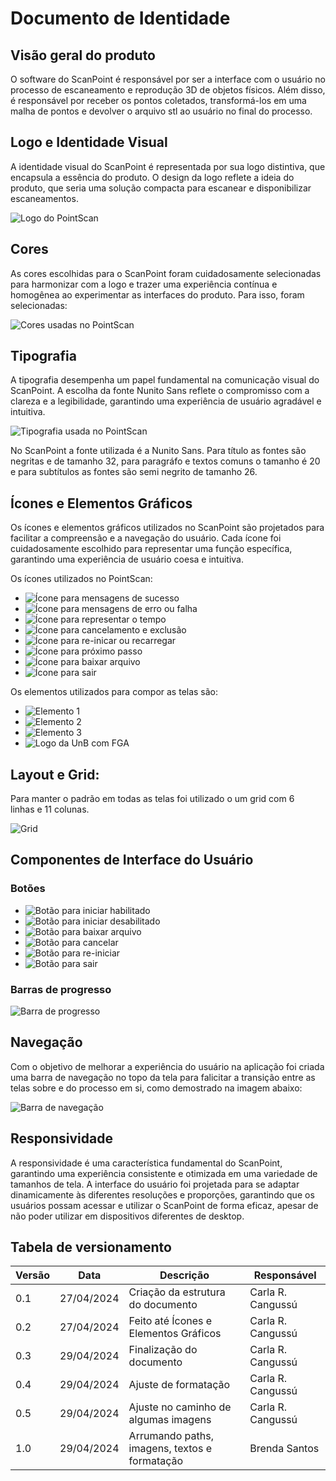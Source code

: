 # Documento de Identidade

## Visão geral do produto
O software do ScanPoint é responsável por ser a interface com o usuário  no processo de escaneamento e reprodução 3D de objetos físicos. Além disso, é responsável por receber os pontos coletados, transformá-los em uma malha de pontos e devolver o arquivo stl ao usuário no final do processo.

## Logo e Identidade Visual
A identidade visual do ScanPoint é representada por sua logo distintiva, que encapsula a essência do produto. O design da logo reflete a ideia do produto, que seria uma solução compacta para escanear e disponibilizar escaneamentos.

![Logo do PointScan](../assets/identidade/scanpoint-logo.png)

## Cores
As cores escolhidas para o ScanPoint foram cuidadosamente selecionadas para harmonizar com a logo e trazer uma experiência contínua e homogênea ao experimentar as interfaces do produto. Para isso, foram selecionadas:

![Cores usadas no PointScan](../assets/identidade/cores.png)


## Tipografia
A tipografia desempenha um papel fundamental na comunicação visual do ScanPoint. A escolha da fonte Nunito Sans reflete o compromisso com a clareza e a legibilidade, garantindo uma experiência de usuário agradável e intuitiva.

![Tipografia usada no PointScan](../assets/identidade/tipografia.png)

No ScanPoint a fonte utilizada é a Nunito Sans. Para título as fontes são negritas e de tamanho 32, para paragráfo e textos comuns o tamanho é 20 e para subtítulos as fontes são semi negrito de tamanho 26.

## Ícones e Elementos Gráficos
Os ícones e elementos gráficos utilizados no ScanPoint são projetados para facilitar a compreensão e a navegação do usuário. Cada ícone foi cuidadosamente escolhido para representar uma função específica, garantindo uma experiência de usuário coesa e intuitiva.

Os ícones utilizados no PointScan:

* ![Ícone para mensagens de sucesso](../assets/identidade/check.png)
* ![Ícone para mensagens de erro ou falha](../assets/identidade/x.png)
* ![Ícone para representar o tempo](../assets/identidade/time.png)
* ![Ícone para cancelamento e exclusão](../assets/identidade/xx.png)
* ![Ícone para re-inicar ou recarregar](../assets/identidade/reload.png)
* ![Ícone para próximo passo](../assets/identidade/v.png)
* ![Ícone para baixar arquivo](../assets/identidade/baixar.png)
* ![Ícone para sair](../assets/identidade/sair.png)

Os elementos utilizados para compor as telas são:

* ![Elemento 1](../assets/identidade/elemento1.png)
* ![Elemento 2](../assets/identidade/elemento2.png)
* ![Elemento 3](../assets/identidade/elemento3.png)
* ![Logo da UnB com FGA](../assets/identidade/unb-fga.png)

## Layout e Grid:

Para manter o padrão em todas as telas foi utilizado o um grid com 6 linhas e 11 colunas.

![Grid](../assets/identidade/grid.png)

## Componentes de Interface do Usuário

### Botões
* ![Botão para iniciar habilitado](../assets/identidade/botao-iniciar1.png)
* ![Botão para iniciar desabilitado](../assets/identidade/botao-iniciar2.png)
* ![Botão para baixar arquivo](../assets/identidade/botao-baixar.png)
* ![Botão para cancelar](../assets/identidade/botao-cancelar.png)
* ![Botão para re-iniciar](../assets/identidade/botao-reload.png)
* ![Botão para sair](../assets/identidade/botao-sair.png)

### Barras de progresso

![Barra de progresso](../assets/identidade/barra-de-carregamento.png)

## Navegação

Com o objetivo de melhorar a experiência do usuário na aplicação foi criada uma barra de navegação no topo da tela para falicitar a transição entre as telas sobre e do processo em si, como demostrado na imagem abaixo:

![Barra de navegação](../assets/identidade/nav-bar.png)

## Responsividade

A responsividade é uma característica fundamental do ScanPoint, garantindo uma experiência consistente e otimizada em uma variedade de tamanhos de tela. A interface do usuário foi projetada para se adaptar dinamicamente às diferentes resoluções e proporções, garantindo que os usuários possam acessar e utilizar o ScanPoint de forma eficaz, apesar de não poder utilizar em dispositivos diferentes de desktop.

## Tabela de versionamento

| Versão| Data | Descrição | Responsável|
|-------|------|-----------|------------|
| 0.1 | 27/04/2024 | Criação da estrutura do documento | Carla R. Cangussú |
| 0.2 | 27/04/2024 | Feito até Ícones e Elementos Gráficos | Carla R. Cangussú |
| 0.3 | 29/04/2024 | Finalização do documento | Carla R. Cangussú |
| 0.4 | 29/04/2024 | Ajuste de formatação | Carla R. Cangussú |
| 0.5 | 29/04/2024 | Ajuste no caminho de algumas imagens | Carla R. Cangussú |
| 1.0 | 29/04/2024 | Arrumando paths, imagens, textos e formatação | Brenda Santos |